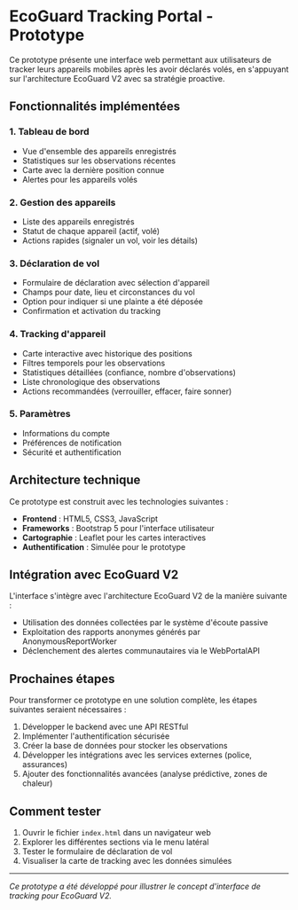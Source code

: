 # EcoGuard Tracking Portal - Prototype

Ce prototype présente une interface web permettant aux utilisateurs de tracker leurs appareils mobiles après les avoir déclarés volés, en s'appuyant sur l'architecture EcoGuard V2 avec sa stratégie proactive.

## Fonctionnalités implémentées

### 1. Tableau de bord
- Vue d'ensemble des appareils enregistrés
- Statistiques sur les observations récentes
- Carte avec la dernière position connue
- Alertes pour les appareils volés

### 2. Gestion des appareils
- Liste des appareils enregistrés
- Statut de chaque appareil (actif, volé)
- Actions rapides (signaler un vol, voir les détails)

### 3. Déclaration de vol
- Formulaire de déclaration avec sélection d'appareil
- Champs pour date, lieu et circonstances du vol
- Option pour indiquer si une plainte a été déposée
- Confirmation et activation du tracking

### 4. Tracking d'appareil
- Carte interactive avec historique des positions
- Filtres temporels pour les observations
- Statistiques détaillées (confiance, nombre d'observations)
- Liste chronologique des observations
- Actions recommandées (verrouiller, effacer, faire sonner)

### 5. Paramètres
- Informations du compte
- Préférences de notification
- Sécurité et authentification

## Architecture technique

Ce prototype est construit avec les technologies suivantes :
- **Frontend** : HTML5, CSS3, JavaScript
- **Frameworks** : Bootstrap 5 pour l'interface utilisateur
- **Cartographie** : Leaflet pour les cartes interactives
- **Authentification** : Simulée pour le prototype

## Intégration avec EcoGuard V2

L'interface s'intègre avec l'architecture EcoGuard V2 de la manière suivante :
- Utilisation des données collectées par le système d'écoute passive
- Exploitation des rapports anonymes générés par AnonymousReportWorker
- Déclenchement des alertes communautaires via le WebPortalAPI

## Prochaines étapes

Pour transformer ce prototype en une solution complète, les étapes suivantes seraient nécessaires :
1. Développer le backend avec une API RESTful
2. Implémenter l'authentification sécurisée
3. Créer la base de données pour stocker les observations
4. Développer les intégrations avec les services externes (police, assurances)
5. Ajouter des fonctionnalités avancées (analyse prédictive, zones de chaleur)

## Comment tester

1. Ouvrir le fichier `index.html` dans un navigateur web
2. Explorer les différentes sections via le menu latéral
3. Tester le formulaire de déclaration de vol
4. Visualiser la carte de tracking avec les données simulées

---

*Ce prototype a été développé pour illustrer le concept d'interface de tracking pour EcoGuard V2.*
